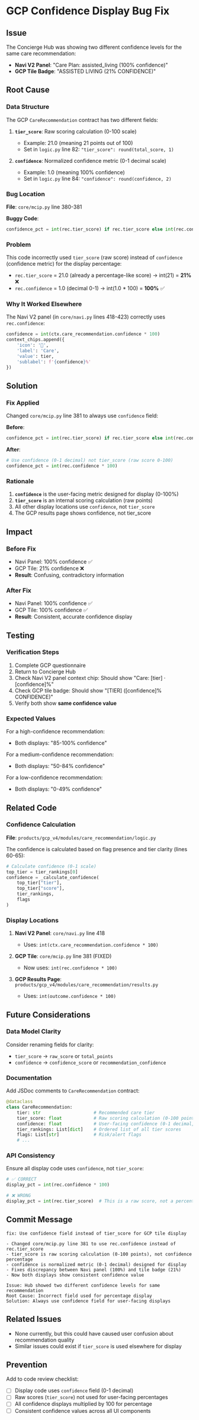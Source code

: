 # GCP Confidence Display Bug Fix

## Issue
The Concierge Hub was showing two different confidence levels for the same care recommendation:
- **Navi V2 Panel**: "Care Plan: assisted_living (100% confidence)"
- **GCP Tile Badge**: "ASSISTED LIVING (21% CONFIDENCE)"

## Root Cause

### Data Structure
The GCP `CareRecommendation` contract has two different fields:
1. **`tier_score`**: Raw scoring calculation (0-100 scale)
   - Example: 21.0 (meaning 21 points out of 100)
   - Set in `logic.py` line 82: `"tier_score": round(total_score, 1)`
   
2. **`confidence`**: Normalized confidence metric (0-1 decimal scale)
   - Example: 1.0 (meaning 100% confidence)
   - Set in `logic.py` line 84: `"confidence": round(confidence, 2)`

### Bug Location
**File**: `core/mcip.py` line 380-381

**Buggy Code**:
```python
confidence_pct = int(rec.tier_score) if rec.tier_score else int(rec.confidence * 100)
```

### Problem
This code incorrectly used `tier_score` (raw score) instead of `confidence` (confidence metric) for the display percentage:

- `rec.tier_score` = 21.0 (already a percentage-like score) → int(21) = **21%** ❌
- `rec.confidence` = 1.0 (decimal 0-1) → int(1.0 * 100) = **100%** ✅

### Why It Worked Elsewhere
The Navi V2 panel (in `core/navi.py` lines 418-423) correctly uses `rec.confidence`:
```python
confidence = int(ctx.care_recommendation.confidence * 100)
context_chips.append({
    'icon': '🧭',
    'label': 'Care',
    'value': tier,
    'sublabel': f'{confidence}%'
})
```

## Solution

### Fix Applied
Changed `core/mcip.py` line 381 to always use `confidence` field:

**Before**:
```python
confidence_pct = int(rec.tier_score) if rec.tier_score else int(rec.confidence * 100)
```

**After**:
```python
# Use confidence (0-1 decimal) not tier_score (raw score 0-100)
confidence_pct = int(rec.confidence * 100)
```

### Rationale
1. **`confidence`** is the user-facing metric designed for display (0-100%)
2. **`tier_score`** is an internal scoring calculation (raw points)
3. All other display locations use `confidence`, not `tier_score`
4. The GCP results page shows confidence, not tier_score

## Impact

### Before Fix
- Navi Panel: 100% confidence ✅
- GCP Tile: 21% confidence ❌
- **Result**: Confusing, contradictory information

### After Fix
- Navi Panel: 100% confidence ✅
- GCP Tile: 100% confidence ✅
- **Result**: Consistent, accurate confidence display

## Testing

### Verification Steps
1. Complete GCP questionnaire
2. Return to Concierge Hub
3. Check Navi V2 panel context chip: Should show "Care: [tier] · [confidence]%"
4. Check GCP tile badge: Should show "[TIER] ([confidence]% CONFIDENCE)"
5. Verify both show **same confidence value**

### Expected Values
For a high-confidence recommendation:
- Both displays: "85-100% confidence"

For a medium-confidence recommendation:
- Both displays: "50-84% confidence"

For a low-confidence recommendation:
- Both displays: "0-49% confidence"

## Related Code

### Confidence Calculation
**File**: `products/gcp_v4/modules/care_recommendation/logic.py`

The confidence is calculated based on flag presence and tier clarity (lines 60-65):
```python
# Calculate confidence (0-1 scale)
top_tier = tier_rankings[0]
confidence = _calculate_confidence(
    top_tier["tier"],
    top_tier["score"],
    tier_rankings,
    flags
)
```

### Display Locations
1. **Navi V2 Panel**: `core/navi.py` line 418
   - Uses: `int(ctx.care_recommendation.confidence * 100)`
   
2. **GCP Tile**: `core/mcip.py` line 381 (FIXED)
   - Now uses: `int(rec.confidence * 100)`
   
3. **GCP Results Page**: `products/gcp_v4/modules/care_recommendation/results.py`
   - Uses: `int(outcome.confidence * 100)`

## Future Considerations

### Data Model Clarity
Consider renaming fields for clarity:
- `tier_score` → `raw_score` or `total_points`
- `confidence` → `confidence_score` or `recommendation_confidence`

### Documentation
Add JSDoc comments to `CareRecommendation` contract:
```python
@dataclass
class CareRecommendation:
    tier: str                    # Recommended care tier
    tier_score: float            # Raw scoring calculation (0-100 points)
    confidence: float            # User-facing confidence (0-1 decimal, display as 0-100%)
    tier_rankings: List[dict]    # Ordered list of all tier scores
    flags: List[str]             # Risk/alert flags
    # ...
```

### API Consistency
Ensure all display code uses `confidence`, not `tier_score`:
```python
# ✅ CORRECT
display_pct = int(rec.confidence * 100)

# ❌ WRONG
display_pct = int(rec.tier_score)  # This is a raw score, not a percentage!
```

## Commit Message
```
fix: Use confidence field instead of tier_score for GCP tile display

- Changed core/mcip.py line 381 to use rec.confidence instead of rec.tier_score
- tier_score is raw scoring calculation (0-100 points), not confidence percentage
- confidence is normalized metric (0-1 decimal) designed for display
- Fixes discrepancy between Navi panel (100%) and tile badge (21%)
- Now both displays show consistent confidence value

Issue: Hub showed two different confidence levels for same recommendation
Root Cause: Incorrect field used for percentage display
Solution: Always use confidence field for user-facing displays
```

## Related Issues
- None currently, but this could have caused user confusion about recommendation quality
- Similar issues could exist if `tier_score` is used elsewhere for display

## Prevention
Add to code review checklist:
- [ ] Display code uses `confidence` field (0-1 decimal)
- [ ] Raw scores (`tier_score`) not used for user-facing percentages
- [ ] All confidence displays multiplied by 100 for percentage
- [ ] Consistent confidence values across all UI components
